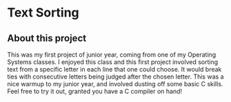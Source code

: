 # Text Sorting 

## About this project

This was my first project of junior year, coming from one of my Operating Systems classes. I enjoyed this class and this first project involved sorting text from a specific letter in each line that one could choose. It would break ties with consecutive letters being judged after the chosen letter. This was a nice warmup to my junior year, and involved dusting off some basic C skills. Feel free to try it out, granted you have a C compiler on hand!
